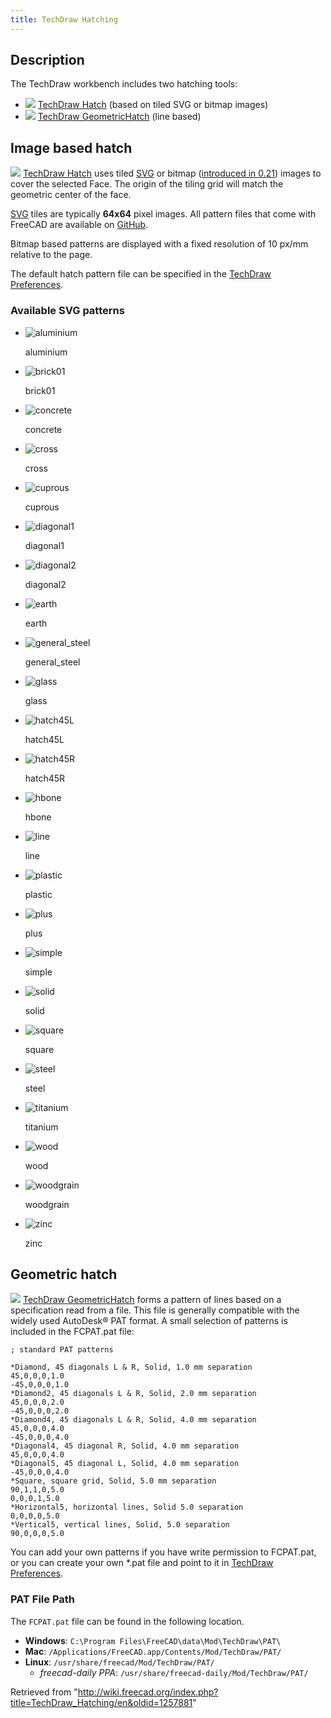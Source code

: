 ```yaml
---
title: TechDraw Hatching
---
```


## Description

The TechDraw workbench includes two hatching tools:

- ![](/src/assets/images/TechDraw_Hatch.svg) [TechDraw Hatch](/TechDraw_Hatch "TechDraw Hatch") (based on tiled SVG or bitmap images)
- ![](/src/assets/images/TechDraw_GeometricHatch.svg) [TechDraw GeometricHatch](/TechDraw_GeometricHatch "TechDraw GeometricHatch") (line based)

## Image based hatch

![](/src/assets/images/TechDraw_Hatch.svg) [TechDraw Hatch](/TechDraw_Hatch "TechDraw Hatch") uses tiled [SVG](/SVG "SVG") or bitmap ([introduced in 0.21](/Release_notes_0.21 "Release notes 0.21")) images to cover the selected Face. The origin of the tiling grid will match the geometric center of the face.

[SVG](/SVG "SVG") tiles are typically **64x64** pixel images. All pattern files that come with FreeCAD are available on [GitHub](https://github.com/FreeCAD/FreeCAD/tree/master/src/Mod/TechDraw/Patterns).

Bitmap based patterns are displayed with a fixed resolution of 10 px/mm relative to the page.

The default hatch pattern file can be specified in the [TechDraw Preferences](/TechDraw_Preferences "TechDraw Preferences").

### Available SVG patterns

- ![aluminium](/src/assets/images/Aluminium.svg)

  aluminium

- ![brick01](/src/assets/images/Brick01.svg)

  brick01

- ![concrete](/src/assets/images/Concrete.svg)

  concrete

- ![cross](/src/assets/images/Cross.svg)

  cross

- ![cuprous](/src/assets/images/Cuprous.svg)

  cuprous

- ![diagonal1](/src/assets/images/Diagonal1.svg)

  diagonal1

- ![diagonal2](/src/assets/images/Diagonal2.svg)

  diagonal2

- ![earth](/src/assets/images/Earth.svg)

  earth

- ![general_steel](/src/assets/images/General_steel.svg)

  general_steel

- ![glass](/src/assets/images/Glass.svg)

  glass

- ![hatch45L](/src/assets/images/Hatch45L.svg)

  hatch45L

- ![hatch45R](/src/assets/images/Hatch45R.svg)

  hatch45R

- ![hbone](/src/assets/images/Hbone.svg)

  hbone

- ![line](/src/assets/images/Line.svg)

  line

- ![plastic](/src/assets/images/Plastic.svg)

  plastic

- ![plus](/src/assets/images/Plus.svg)

  plus

- ![simple](/src/assets/images/Simple.svg)

  simple

- ![solid](/src/assets/images/Solid.svg)

  solid

- ![square](/src/assets/images/Square.svg)

  square

- ![steel](/src/assets/images/Steel.svg)

  steel

- ![titanium](/src/assets/images/Titanium.svg)

  titanium

- ![wood](/src/assets/images/Wood.svg)

  wood

- ![woodgrain](/src/assets/images/Woodgrain.svg)

  woodgrain

- ![zinc](/src/assets/images/Zinc.svg)

  zinc

## Geometric hatch

![](/src/assets/images/TechDraw_GeometricHatch.svg) [TechDraw GeometricHatch](/TechDraw_GeometricHatch "TechDraw GeometricHatch") forms a pattern of lines based on a specification read from a file. This file is generally compatible with the widely used AutoDesk® PAT format. A small selection of patterns is included in the FCPAT.pat file:

```
; standard PAT patterns

*Diamond, 45 diagonals L & R, Solid, 1.0 mm separation
45,0,0,0,1.0
-45,0,0,0,1.0
*Diamond2, 45 diagonals L & R, Solid, 2.0 mm separation
45,0,0,0,2.0
-45,0,0,0,2.0
*Diamond4, 45 diagonals L & R, Solid, 4.0 mm separation
45,0,0,0,4.0
-45,0,0,0,4.0
*Diagonal4, 45 diagonal R, Solid, 4.0 mm separation
45,0,0,0,4.0
*Diagonal5, 45 diagonal L, Solid, 4.0 mm separation
-45,0,0,0,4.0
*Square, square grid, Solid, 5.0 mm separation
90,1,1,0,5.0
0,0,0,1,5.0
*Horizontal5, horizontal lines, Solid 5.0 separation
0,0,0,0,5.0
*Vertical5, vertical lines, Solid, 5.0 separation
90,0,0,0,5.0

```

You can add your own patterns if you have write permission to FCPAT.pat, or you can create your own \*.pat file and point to it in [TechDraw Preferences](/TechDraw_Preferences "TechDraw Preferences").

### PAT File Path

The `FCPAT.pat` file can be found in the following location.

- **Windows**: `C:\Program Files\FreeCAD\data\Mod\TechDraw\PAT\`
- **Mac**: `/Applications/FreeCAD.app/Contents/Mod/TechDraw/PAT/`
- **Linux**: `/usr/share/freecad/Mod/TechDraw/PAT/`
  - _freecad-daily PPA_: `/usr/share/freecad-daily/Mod/TechDraw/PAT/`

Retrieved from "<http://wiki.freecad.org/index.php?title=TechDraw_Hatching/en&oldid=1257881>"
